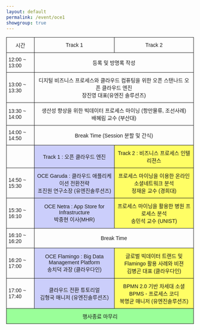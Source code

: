 ```yaml
---
layout: default
permalink: /event/oce1
showgroup: true
---
```


<style type="text/css">
.tg  {border-collapse:collapse;border-spacing:0;}
.tg td{font-family:Arial, sans-serif;font-size:14px;padding:10px 5px;border-style:solid;border-width:1px;overflow:hidden;word-break:normal;}
.tg th{font-family:Arial, sans-serif;font-size:14px;font-weight:normal;padding:10px 5px;border-style:solid;border-width:1px;overflow:hidden;word-break:normal;}
.tg .tg-eaxe{background-color:#fffe65;text-align:center}
.tg .tg-s6z2{text-align:center}
.tg .tg-9e4x{background-color:#cbcefb;text-align:center}
.tg .tg-c7lo{background-color:#9aff99;text-align:center}
.tg .tg-h0x1{text-align:center}
.tg .tg-lfnm{background-color:#cbcefb;text-align:center}
.tg .tg-giv5{background-color:#fffe65;text-align:center}
@media screen and (max-width: 767px) {.tg {width: auto !important;}.tg col {width: auto !important;}.tg-wrap {overflow-x: auto;-webkit-overflow-scrolling: touch;}}</style>
<div class="tg-wrap"><table class="tg">
  <tr>
    <th class="tg-s6z2">시간</th>
    <th class="tg-s6z2">Track 1</th>
    <th class="tg-s6z2">Track 2</th>
  </tr>
  <tr>
    <td class="tg-6wtj">12:00 ~ 13:00</td>
    <td class="tg-h0x1" colspan="2">등록 및 방명록 작성</td>
  </tr>
  <tr>
    <td class="tg-031e">13:00 ~ 13:30</td>
    <td class="tg-s6z2" colspan="2">디지털 비즈니스 프로세스와 클라우드 컴퓨팅을 위한 오픈 스탠나드 오픈 클라우드 엔진<br>장진영 대표(유엔진 솔루션즈)</td>
  </tr>
  <tr>
    <td class="tg-6wtj">13:30 ~ 14:00</td>
    <td class="tg-h0x1" colspan="2">생산성 향상을 위한 빅데이터 프로세스 마이닝 (항만물류, 조선사례)<br>배혜림 교수 (부산대)</td>
  </tr>
  <tr>
    <td class="tg-031e">14:00 ~ 14:50</td>
    <td class="tg-s6z2" colspan="2">Break Time (Session 분할 및 간식)</td>
  </tr>
  <tr>
    <td class="tg-6wtj"></td>
    <td class="tg-9e4x">Track 1 : 오픈 클라우드 엔진</td>
    <td class="tg-eaxe">Track 2 : 비즈니스 프로세스 인텔리젼스</td>
  </tr>
  <tr>
    <td class="tg-031e">14:50 ~ 15:30</td>
    <td class="tg-lfnm">OCE Garuda : 클라우드 애플리케이션 전환전략<br>조진원 연구소장 (유엔진솔루션즈)</td>
    <td class="tg-giv5">프로세스 마이닝을 이용한 온라인 소셜네트워크 분석<br>정재윤 교수 (경희대)</td>
  </tr>
  <tr>
    <td class="tg-6wtj">15:30 ~ 16:10</td>
    <td class="tg-9e4x">OCE Netra : App Store for Infrastructure<br>박중현 이사(MHR)</td>
    <td class="tg-eaxe">프로세스 마이닝을 활용한 병원 프로세스 분석<br>송민석 교수 (UNIST)</td>
  </tr>
  <tr>
    <td class="tg-031e">16:10 ~ 16:20</td>
    <td class="tg-s6z2" colspan="2">Break Time</td>
  </tr>
  <tr>
    <td class="tg-6wtj">16:20 ~ 17:00</td>
    <td class="tg-9e4x">OCE Flamingo : Big Data Management Platform<br>송치덕 과장 (클라우다인)</td>
    <td class="tg-eaxe">글로벌 빅데이터 트랜드 및Flamingo 활용 사례와 비젼<br>김병곤 대표 (클라우다인)</td>
  </tr>
  <tr>
    <td class="tg-031e">17:00 ~ 17:40</td>
    <td class="tg-lfnm">클라우드 전환 튜토리얼<br>김형국 매니저 (유엔진솔루션즈)</td>
    <td class="tg-giv5">BPMN 2.0 기반 차세대 소셜BPMS - 프로세스 코디<br>복명균 매니저 (유엔진솔루션즈)</td>
  </tr>
  <tr>
    <td class="tg-c7lo" colspan="3">행사종료 마무리</td>
  </tr>
</table></div>
